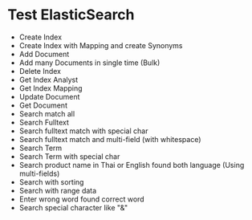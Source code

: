 # Test ElasticSearch

- Create Index
- Create Index with Mapping and create Synonyms
- Add Document
- Add many Documents in single time (Bulk)
- Delete Index
- Get Index Analyst
- Get Index Mapping
- Update Document
- Get Document
- Search match all
- Search Fulltext
- Search fulltext match with special char
- Search fulltext match and multi-field (with whitespace)
- Search Term
- Search Term with special char
- Search product name in Thai or English found both language (Using multi-fields)
- Search with sorting
- Search with range data
- Enter wrong word found correct word
- Search special character like "&"